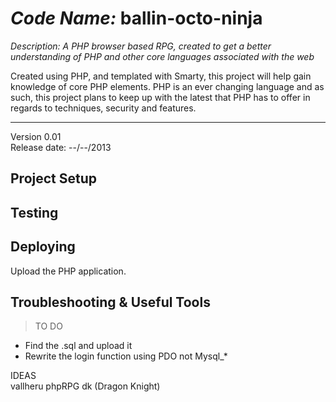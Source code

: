# _Code Name:_ ballin-octo-ninja
  
_Description: A PHP browser based RPG, created to get a better understanding of PHP and other core languages associated with the web_
  
Created using PHP, and templated with Smarty, this project will help gain knowledge of core PHP elements. PHP is an ever changing language
and as such, this project plans to keep up with the latest that PHP has to offer in regards to techniques, security and features.  
  
---
  
Version 0.01  
Release date: --/--/2013  
  
## Project Setup



## Testing

## Deploying

Upload the PHP application.

## Troubleshooting & Useful Tools

> TO DO
* Find the .sql and upload it
* Rewrite the login function using PDO not Mysql_*

IDEAS  
vallheru
phpRPG
dk (Dragon Knight)